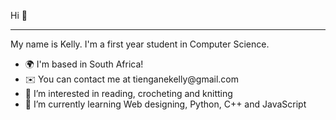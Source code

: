 Hi 👋
<hr>
My name is Kelly. I'm a first year student in Computer Science.

<ul>
  <li>🌍  I'm based in South Africa!</li>
  <li>✉️  You can contact me at tienganekelly@gmail.com</li>
  <li>👀 I’m interested in reading, crocheting and knitting</li>
  <li>🌱 I’m currently learning Web designing, Python, C++ and JavaScript</li>
</ul>
